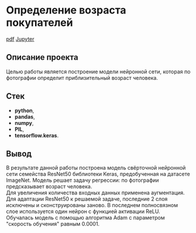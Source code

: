 # Определение возраста покупателей
[pdf](https://cloud.mail.ru/public/mc22/TysGnLASo) [Jupyter](https://github.com/IldarGatinKzn/Educational/blob/main/Age%20determination/age_determination.ipynb)

## Описание проекта

Целью работы является построение модели нейронной сети, которая по фотографии определит приблизительный возраст человека.

## Стек
* **python**,
* **pandas**,
* **numpy**,
* **PIL**,
* **tensorflow.keras**.

## Вывод

В результате данной работы построена модель свёрточной нейронной сети семейства ResNet50 библиотеки Keras, предобученная на датасете ImageNet. Модель решает задачу регрессии: по фотографии предсказывает возраст человека.
<br>Для увеличения количества входных данных применена аугментация.
<br>Для адаптации ResNet50 к решаемой задаче, последние 2 слоя исключены и сконструированы заново. В последнем полносвязном слое используется один нейрон с функцией активации ReLU.
<br>Обучалась модель с помощью алгоритма Adam c параметром "скорость обучения" равным 0.0001.
